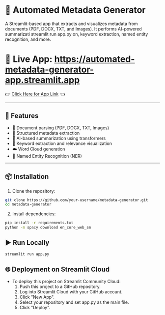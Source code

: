 # 🧠 Automated Metadata Generator

A Streamlit-based app that extracts and visualizes metadata from documents (PDF, DOCX, TXT, and Images). It performs AI-powered summarizati
streamlit run app.py
on, keyword extraction, named entity recognition, and more.

# 📍 **Live App: https://automated-metadata-generator-app.streamlit.app**  
👉 [Click Here for App Link](https://automated-metadata-generator-app.streamlit.app/) 👈  

---

## 🚀 Features

- 📄 Document parsing (PDF, DOCX, TXT, Images)
- 🧾 Structured metadata extraction
- 🧠 AI-based summarization using transformers
- 🔑 Keyword extraction and relevance visualization
- ☁️ Word Cloud generation
- 🧠 Named Entity Recognition (NER)

---

## 📦 Installation

1. Clone the repository:
```bash
git clone https://github.com/your-username/metadata-generator.git
cd metadata-generator
```

2. Install dependencies:
```bash
pip install -r requirements.txt
python -m spacy download en_core_web_sm
```

## ▶️ Run Locally
```bash
streamlit run app.py
```

## 🌐 Deployment on Streamlit Cloud
- To deploy this project on Streamlit Community Cloud:
    1. Push this project to a GitHub repository.
    2. Log into Streamlit Cloud with your GitHub account.
    3. Click "New App".
    4. Select your repository and set app.py as the main file.
    5. Click "Deploy".